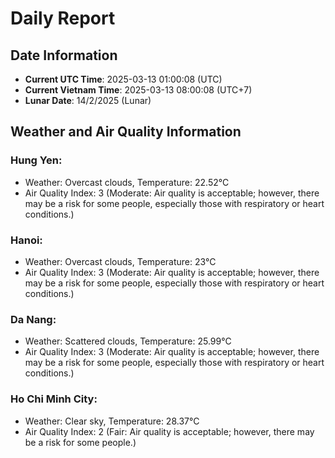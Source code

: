 # Daily Report
## Date Information
- **Current UTC Time**: 2025-03-13 01:00:08 (UTC)
- **Current Vietnam Time**: 2025-03-13 08:00:08 (UTC+7)
- **Lunar Date**: 14/2/2025 (Lunar)

## Weather and Air Quality Information

### Hung Yen:
- Weather: Overcast clouds, Temperature: 22.52°C
- Air Quality Index: 3 (Moderate: Air quality is acceptable; however, there may be a risk for some people, especially those with respiratory or heart conditions.)

### Hanoi:
- Weather: Overcast clouds, Temperature: 23°C
- Air Quality Index: 3 (Moderate: Air quality is acceptable; however, there may be a risk for some people, especially those with respiratory or heart conditions.)

### Da Nang:
- Weather: Scattered clouds, Temperature: 25.99°C
- Air Quality Index: 3 (Moderate: Air quality is acceptable; however, there may be a risk for some people, especially those with respiratory or heart conditions.)

### Ho Chi Minh City:
- Weather: Clear sky, Temperature: 28.37°C
- Air Quality Index: 2 (Fair: Air quality is acceptable; however, there may be a risk for some people.)
